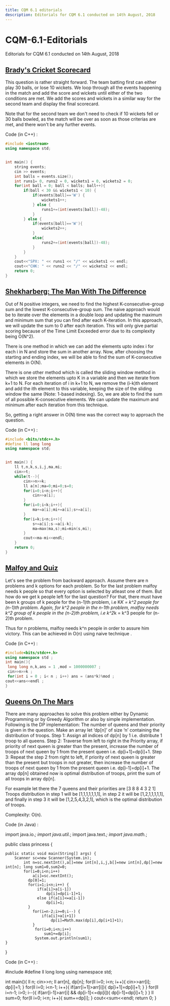 ```yaml
---
title: CQM 6.1 editorials
description: Editorials for CQM 6.1 conducted on 14th August, 2018
---
```

# CQM-6.1-Editorials
Editorials for CQM 6.1 conducted on 14th August, 2018

## [Brady's Cricket Scorecard](https://www.hackerrank.com/contests/cqm-6-1/challenges/bradys-cricket-scorecard)

This question is rather straight forward. The team batting first can either play 30 balls, or lose 10 wickets. We loop through all the events happening in the match and add the score and wickets until either of the two conditions are met. We add the scores and wickets in a similar way for the second team and display the final scorecard.

Note that for the second team we don't need to check if 10 wickets fell or 30 balls bowled, as the match will be over as soon as those criterias are met, and there won't be any further events. 

Code (in C++) :
````cpp
#include <iostream>
using namespace std;


int main() {
    string events;
    cin >> events;
    int balls = events.size();
    int runs1= 0, runs2 = 0, wickets1 = 0, wickets2 = 0;
    for(int ball = 0; ball < balls; ball++){
        if(ball < 30 && wickets1 < 10) {
            if(events[ball]=='W') {
                wickets1++;
            } else {
                runs1+=(int(events[ball])-48);
            }
        } else {
            if(events[ball]=='W'){
                wickets2++;
            }
            else{
                runs2+=(int(events[ball])-48);
            }
        }
    }
    cout<<"SPX: " << runs1 << "/" << wickets1 << endl;
    cout<<"CHK: " << runs2 << "/" << wickets2 << endl;
    return 0;
}
````

## [Shekharberg: The Man With The Difference](https://www.hackerrank.com/contests/cqm-6-1/challenges/shashank-and-the-difference)

Out of N positive integers, we need to find the highest K-consecutive-group sum and the lowest K-consecutive-group sum. The naive approach would be to iterate over the elements in a double loop and updating the maximum and minimum sum that you can find after each K-iteration. In this approach, we will update the sum to 0 after each iteration. This will only give partial scoring because of the Time Limit Exceeded error due to its complexity being O(N^2).

There is one method in which we can add the elements upto index i for each i in N and store the sum in another array. Now, after choosing the starting and ending index, we will be able to find the sum of K-consecutive elements in O(N).

There is one other method which is called the sliding window method in which we store the elements upto K in a variable and then we iterate from k+1 to N. For each iteration of i in k+1 to N, we remove the (i-k)th element and add the ith element to this variable, keeping the size of the sliding window the same (Note: 1-based indexing). So, we are able to find the sum of all possible K-consecutive elements. We can update the maximum and minimum after each iteration from this technique.

So, getting a right answer in O(N) time was the correct way to approach the question.

Code (in C++) :
````cpp
#include <bits/stdc++.h>
#define ll long long
using namespace std;


int main() {
    ll t,n,k,s,i,j,ma,mi;
    cin>>t;
    while(t--){
        cin>>n>>k;
        ll a[n];ma=0;mi=0;s=0;
        for(i=0;i<n;i++){
            cin>>a[i];
        }
        for(i=0;i<k;i++){
            ma+=a[i];mi+=a[i];s+=a[i];
        }
        for(i=k;i<n;i++){
            s+=a[i];s-=a[i-k];
            ma=max(ma,s);mi=min(s,mi);
        }
        cout<<ma-mi<<endl;
    }
    return 0;
}
````

## [Malfoy and Quiz](https://www.hackerrank.com/contests/cqm-6-1/challenges/malfoy-and-quiz)

Let's see the problem from backward approach. Assume there are n problems and 
k options for each problem. So for the last problem malfoy needs k people so that
every option is selected by atleast one of them. But how do we get k people left 
for the last question? For that, there must have been k groups of k people for the 
(n-1)th problem, i.e K*K = k^2 people for (n-1)th problem. Again, for k^2 people in 
the n-1th problem, malfoy needs k^2 group of k people in the (n-2)th problem, i.e 
k^2*k = k^3 people for (n-2)th problem.

Thus for n problems, malfoy needs k^n people in order to assure him victory.
This can be achieved in O(n) using naive technique .

Code (in C++) :

 ````cpp
 #include<bits/stdc++.h>
 using namespace std ;
 int main(){
  long long n,k,ans = 1 ,mod = 1000000007 ;
  cin>>n>>k ;
  for(int i = 0 ; i< n ; i++) ans = (ans*k)%mod ;
 cout<<ans<<endl ;
}
````

## [Queens On The Mars](https://www.hackerrank.com/contests/cqm-6-1/challenges/queens-on-the-mars)
There are many approaches to solve this problem either by Dynamic Programming or by Greedy Algorithm or also by simple implementation.
Following is the DP implementation:
The number of queens and their priority is given in the question. Make an array let ‘dp[n]’ of size ‘n’ containing the distribution of troops.
Step 1:  Assign all indices of dp[n] by 1 i.e. distribute 1 troop to all queens.
Step 2:  Traverse from left to right in the Priority array, if priority of next queen is greater than the present, increase the number of troops of next queen by 1 from the present queen i.e. dp[i+1]=dp[i]+1.
Step 3:  Repeat the step 2 from right to left, if priority of next queen is greater than the present but troops in not greater, then increase the number of troops of next queen by 1 from the present queen i.e. dp[i-1]=dp[i]+1.
The array dp[n] obtained now is optimal distribution of troops, print the sum of all troops in array dp[n].

For example let there the 7 queens and their priorities are [3 8 8 4 3 2 1]
Troops distribution in step 1 will be [1,1,1,1,1,1,1], in step 2 it will be [1,2,1,1,1,1,1], and finally in step 3 it will be [1,2,5,4,3,2,1], which is the optimal distribution of troops.

Complexity: O(n).

Code (in Java) :

import java.io.*;
import java.util.*;
import java.text.*;
import java.math.*;

public class princess {

    public static void main(String[] args) {
        Scanner sc=new Scanner(System.in);
            int n=sc.nextInt(),a[]=new int[n],i,j,b[]=new int[n],dp[]=new int[n]; long sum1=0,sum2=0;
            for(i=0;i<n;i++)
                a[i]=sc.nextInt();
              dp[0]=1;
              for(i=1;i<n;i++) {
            	  if(a[i]>a[i-1])
            		  dp[i]=dp[i-1]+1;
            	  else if(a[i]<=a[i-1])
            		  dp[i]=1;
              }
                for(i=n-2;i>=0;i--) {
                	if(a[i]>a[i+1])
                		dp[i]=Math.max(dp[i],dp[i+1]+1);
                }
                 for(i=0;i<n;i++)
                	 sum1+=dp[i];
                 System.out.println(sum1);
    }
}

Code (in C++) :

#include <iostream>
#define ll long long
using namespace std;

int main(){
    ll n;
    cin>>n;
    ll arr[n], dp[n];
    for(ll i=0; i<n; i++){
        cin>>arr[i];
        dp[i]=1;
    }
    for(ll i=0; i<n-1; i++){
        if(arr[i+1]>arr[i]){
            dp[i+1]=dp[i]+1;
        }
    }
    for(ll i=n-1; i>0; i--){
        if(arr[i-1]>arr[i] && dp[i-1]<=dp[i]){
            dp[i-1]=dp[i]+1;
        }
    }
    ll sum=0;
    for(ll i=0; i<n; i++){
        sum+=dp[i];
    }
    cout<<sum<<endl;
    return 0;
}
